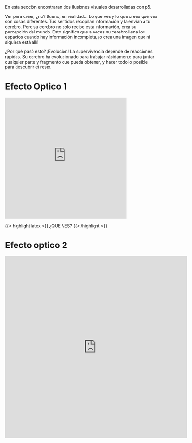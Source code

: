 En esta sección encontraran dos ilusiones visuales desarrolladas con p5.

Ver para creer, ¿no? Bueno, en realidad... Lo que ves y lo que crees que ves son cosas diferentes. Tus sentidos recopilan información y la envían a tu cerebro. Pero su cerebro no solo recibe esta información, crea su percepción del mundo. Esto significa que a veces su cerebro llena los espacios cuando hay información incompleta, ¡o crea una imagen que ni siquiera está allí!

¿Por qué pasó esto? ¡Evolución! La supervivencia depende de reacciones rápidas. Su cerebro ha evolucionado para trabajar rápidamente para juntar cualquier parte y fragmento que pueda obtener, y hacer todo lo posible para descubrir el resto.

# Efecto Optico 1

<iframe src="https://editor.p5js.org/iuribel/full/Msf2gVQ3z" style="width: 400px; height: 400px; overflow: hidden;"  scrolling="no" frameborder="0"></iframe>

{{< highlight latex >}}
¿QUE VES?
{{< /highlight >}}

# Efecto optico 2

<iframe src="https://editor.p5js.org/iuribel/full/IKBh05bee" style="width: 600px; height: 600px; overflow: hidden;"  scrolling="no" frameborder="0"></iframe>